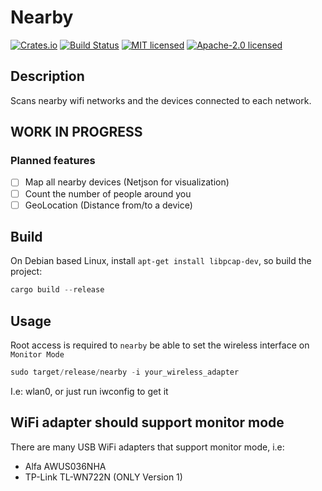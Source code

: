 # Nearby

[![Crates.io](https://img.shields.io/crates/v/nearby.svg)](https://crates.io/crates/nearby)
[![Build Status](https://travis-ci.org/wisespace-io/nearby.png?branch=master)](https://travis-ci.org/wisespace-io/nearby)
[![MIT licensed](https://img.shields.io/badge/License-MIT-blue.svg)](./LICENSE-MIT)
[![Apache-2.0 licensed](https://img.shields.io/badge/License-Apache%202.0-blue.svg)](./LICENSE-APACHE)

## Description

Scans nearby wifi networks and the devices connected to each network.

## WORK IN PROGRESS

### Planned features

- [ ] Map all nearby devices (Netjson for visualization)
- [ ] Count the number of people around you
- [ ] GeoLocation (Distance from/to a device)

## Build

On Debian based Linux, install `apt-get install libpcap-dev`, so build the project:

```rust
cargo build --release
```

## Usage

Root access is required to `nearby` be able to set the wireless interface on `Monitor Mode`

```rust
sudo target/release/nearby -i your_wireless_adapter
```

I.e: wlan0, or just run iwconfig to get it

## WiFi adapter should support monitor mode

There are many USB WiFi adapters that support monitor mode, i.e:

- Alfa AWUS036NHA
- TP-Link TL-WN722N (ONLY Version 1)
